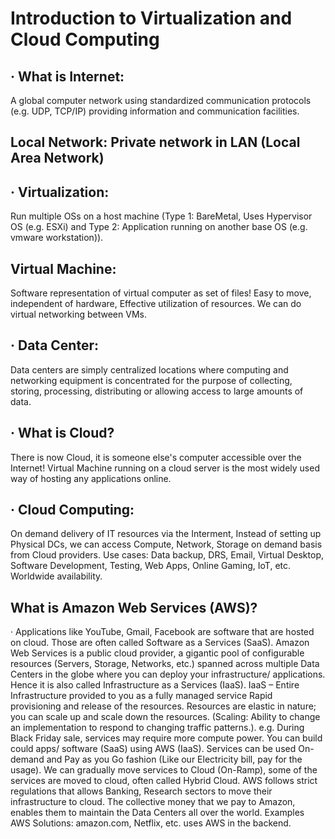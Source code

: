 # Introduction to Virtualization and Cloud Computing






## · What is Internet: 
A global computer network using standardized 
communication protocols (e.g. UDP, TCP/IP) providing information and 
communication facilities.

## Local Network: Private network in LAN (Local Area Network)

## · Virtualization: 
Run multiple OSs on a host machine (Type 1: BareMetal, Uses Hypervisor OS (e.g. ESXi) and Type 2: Application running on another base OS (e.g. vmware workstation)).

## Virtual Machine: 
Software representation of virtual computer as set of files! Easy 
to move, independent of hardware, Effective utilization of resources. We can do 
virtual networking between VMs.

## · Data Center:
Data centers are simply centralized locations where computing and 
networking equipment is concentrated for the purpose of collecting, storing, 
processing, distributing or allowing access to large amounts of data.
## · What is Cloud? 
There is now Cloud, it is someone else's computer accessible over the Internet! Virtual Machine running on a cloud server is the most widely used way of hosting any applications online.

## · Cloud Computing: 
On demand delivery of IT resources via the Interment, Instead of setting up Physical DCs, we can access Compute, Network, Storage on demand basis from Cloud providers. Use cases: Data backup, DRS, Email, Virtual Desktop, Software Development, Testing, Web Apps, Online Gaming, IoT, etc. Worldwide availability.





























## What is Amazon Web Services (AWS)?

· 
Applications like YouTube, Gmail, Facebook are software that are hosted on cloud. Those are often called Software as a Services (SaaS).
 Amazon Web Services is a public cloud provider, a gigantic pool of configurable resources (Servers, Storage, Networks, etc.) spanned across multiple Data Centers in the globe where you can deploy your infrastructure/ applications. Hence it is also called Infrastructure as a Services (IaaS).
IaaS – Entire Infrastructure provided to you as a fully managed service
Rapid provisioning and release of the resources.
Resources are elastic in nature; you can scale up and scale down the resources. (Scaling: Ability to change an implementation to respond to changing traffic patterns.). e.g. During Black Friday sale, services may require more compute power.
You can build could apps/ software (SaaS) using AWS (IaaS). Services can be used On-demand and Pay as you Go fashion (Like our Electricity bill, pay for the usage).
 We can gradually move services to Cloud (On-Ramp), some of the services are moved to cloud, often called Hybrid Cloud.
AWS follows strict regulations that allows Banking, Research sectors to move their infrastructure to cloud.
The collective money that we pay to Amazon, enables them to maintain the Data Centers all over the world.
Examples AWS Solutions: amazon.com, Netflix, etc. uses AWS in the backend. 


